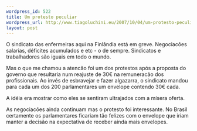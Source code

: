 ```yaml
--- 
wordpress_id: 522
title: Um protesto peculiar
wordpress_url: http://www.tiagoluchini.eu/2007/10/04/um-protesto-peculiar/
layout: post
---
```

O sindicato das enfermeiras aqui na Finlândia está em greve. Negociacões salarias, déficites acumulados e etc - o de sempre. Sindicatos e trabalhadores são iguais em todo o mundo.

Mas o que me chamou a atencão foi um dos protestos após a proposta do governo que resultaria num reajuste de 30€ na remuneracão dos profissionais. Ao invés de esbravejar e fazer algazarra, o sindicato mandou para cada um dos 200 parlamentares um envelope contendo 30€ cada.

A idéia era mostrar como eles se sentiram ultrajados com a mísera oferta.

As negociacões ainda continuam mas o protesto foi interessante. No Brasil certamente os parlamentares ficariam tão felizes com o envelope que iriam manter a decisão na expectativa de receber ainda mais envelopes.
